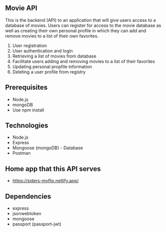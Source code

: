 ## Movie API

This is the backend (API) to an application that will give users access to a database of movies.  Users can register for access to the movie database as well as creating their own personal profile in which they can add and remove movies to a list of their own favorites.

1. User registration
2. User authentication and login
3. Retrieving a list of movies from database
4. Facilitate users adding and removing movies to a list of their favorites
5. Updating personal propfile information
6. Deleting a user profile from registry

## Prerequisites

- Node.js
- mongoDB
- Use npm install

## Technologies

- Node.js
- Express
- Mongoose (mongoDB) - Database
- Postman

## Home app that this API serves

- https://siders-myflix.netlify.app/


## Dependencies

- express
- jsonwebtoken
- mongoose
- passport (passport-jwt)